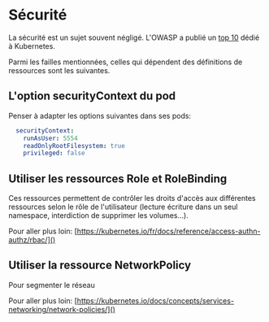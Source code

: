 # Sécurité

La sécurité est un sujet souvent négligé. 
L'OWASP a publié un [top 10](https://owasp.org/www-project-kubernetes-top-ten/) dédié à Kubernetes. 

Parmi les failles mentionnées, celles qui dépendent des définitions de ressources sont les suivantes.

## L'option securityContext du pod

Penser à adapter les options suivantes dans ses pods:
```yaml
  securityContext:
    runAsUser: 5554
    readOnlyRootFilesystem: true
    privileged: false
```

## Utiliser les ressources Role et RoleBinding

Ces ressources permettent de contrôler les droits d'accès aux différentes ressources selon le rôle de l'utilisateur (lecture écriture dans un seul namespace, interdiction de supprimer les volumes...).

Pour aller plus loin: [https://kubernetes.io/fr/docs/reference/access-authn-authz/rbac/]()


## Utiliser la ressource NetworkPolicy

Pour segmenter le réseau

Pour aller plus loin: [https://kubernetes.io/docs/concepts/services-networking/network-policies/]()
